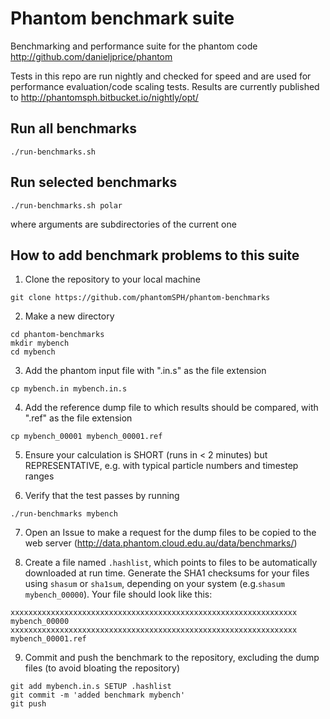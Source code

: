 # Phantom benchmark suite
Benchmarking and performance suite for the phantom code http://github.com/danieljprice/phantom

 Tests in this repo are run nightly and checked for speed and are used for performance evaluation/code scaling tests. Results are currently published to http://phantomsph.bitbucket.io/nightly/opt/

## Run all benchmarks
```
./run-benchmarks.sh
```

## Run selected benchmarks
```
./run-benchmarks.sh polar
```
where arguments are subdirectories of the current one

## How to add benchmark problems to this suite

1. Clone the repository to your local machine
```
git clone https://github.com/phantomSPH/phantom-benchmarks
```

2. Make a new directory
```
cd phantom-benchmarks
mkdir mybench
cd mybench
```

3. Add the phantom input file with ".in.s" as the file extension
```
cp mybench.in mybench.in.s
```

4. Add the reference dump file to which results should be compared, with ".ref" as the file extension
```
cp mybench_00001 mybench_00001.ref
```

5. Ensure your calculation is SHORT (runs in < 2 minutes) but REPRESENTATIVE, e.g. with typical particle numbers and timestep ranges

6. Verify that the test passes by running
```
./run-benchmarks mybench
```


7. Open an Issue to make a request for the dump files to be copied to the web server (http://data.phantom.cloud.edu.au/data/benchmarks/)

8. Create a file named `.hashlist`, which points to files to be automatically downloaded at run time. Generate the SHA1 checksums for your files using `shasum` or `sha1sum`, depending on your system (e.g.`shasum mybench_00000`). Your file should look like this:
```
xxxxxxxxxxxxxxxxxxxxxxxxxxxxxxxxxxxxxxxxxxxxxxxxxxxxxxxxxxxxxxxx mybench_00000
xxxxxxxxxxxxxxxxxxxxxxxxxxxxxxxxxxxxxxxxxxxxxxxxxxxxxxxxxxxxxxxx mybench_00001.ref
```

9. Commit and push the benchmark to the repository, excluding the dump files (to avoid bloating the repository)
```
git add mybench.in.s SETUP .hashlist
git commit -m 'added benchmark mybench'
git push
```
